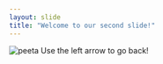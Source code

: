 ```yaml
---
layout: slide
title: "Welcome to our second slide!"
---
```

![peeta](https://user-images.githubusercontent.com/96784786/148571744-f86ef2ac-e20b-44d8-85eb-a9b4ba83fe35.gif)
Use the left arrow to go back!
